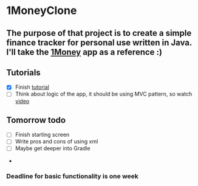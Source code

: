 # 1MoneyClone
The purpose of that project is to create a simple finance tracker for personal use written in Java. I'll take the [1Money](https://play.google.com/store/apps/details?id=org.pixelrush.moneyiq&utm_source=official_site&pcampaignid=pcampaignidMKT-Other-global-all-co-prtnr-py-PartBadge-Mar2515-1) app as a reference :)
---
## Tutorials
- [x] Finish [tutorial](https://www.youtube.com/watch?v=tZvjSl9dswg&t=12578s)
- [ ] Think about logic of the app, it should be using MVC pattern, so watch [video](https://www.youtube.com/watch?v=1IsL6g2ixak)

## Tomorrow todo
- [ ] Finish starting screen
- [ ] Write pros and cons of using xml
- [ ] Maybe get deeper into Gradle
- 
### Deadline for basic functionality is one week
